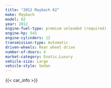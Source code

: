 ```yaml
---
title: "2012 Maybach 62"
make: Maybach
model: 62
year: 2012
engine-fuel-type: premium unleaded (required)
engine-hp: 543
engine-cylinders: 12
transmission-type: Automatic
driven-wheels: Rear wheel drive
number-of-doors: 4
market-category: Exotic,Luxury
vehicle-size: Large
vehicle-style: Sedan
---
```


{{< car_info >}}
